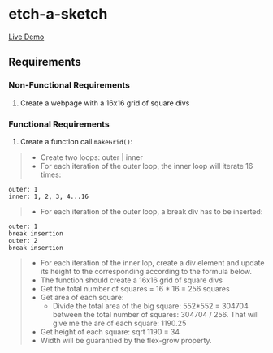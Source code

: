 # etch-a-sketch
[Live Demo]()
## Requirements
### Non-Functional Requirements
1.  Create a webpage with a 16x16 grid of square divs

### Functional Requirements
1. Create a function call `makeGrid()`:
>   * Create two loops: outer | inner
>   * For each iteration of the outer loop, the inner loop will iterate 16 times:
    
    outer: 1
    inner: 1, 2, 3, 4...16

>   * For each iteration of the outer loop, a break div has to be inserted:

    outer: 1
    break insertion
    outer: 2
    break insertion

>   * For each iteration of the inner lop, create a div element and update
      its height to the corresponding according to the formula below.
>   * The function should create a 16x16 grid of square divs
>   * Get the total number of squares = 16 * 16 = 256 squares  
>   * Get area of each square:
>        - Divide the total area of the big square: 552*552 = 304704
>          between the total number of squares: 304704 / 256.
           That will give me the are of each square: 1190.25
>   * Get height of each square: sqrt 1190  = 34
>   * Width will be guarantied by the flex-grow property.        
